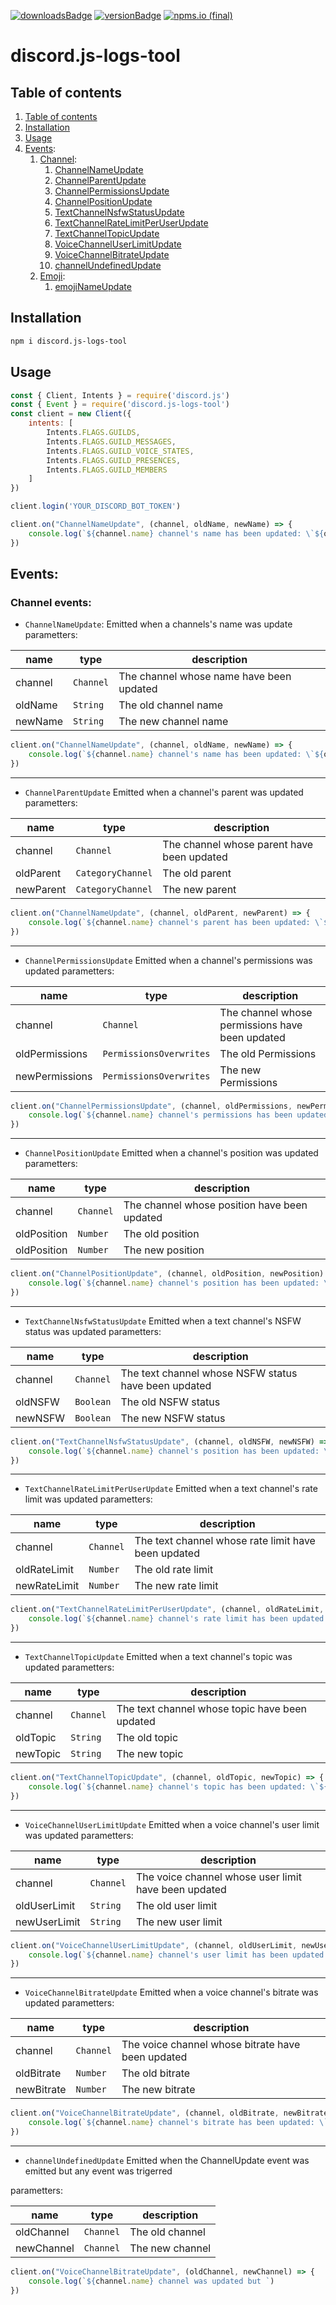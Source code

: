 [![downloadsBadge](https://img.shields.io/npm/dt/discord.js-logs-tool?style=for-the-badge)](https://npmjs.com/discord.js-logs-tool) [![versionBadge](https://img.shields.io/npm/v/discord.js-logs-tool?label=version&style=for-the-badge)](https://npmjs.com/discord.js-logs-tool) [![npms.io (final)](https://img.shields.io/npms-io/final-score/discord.js-logs-tool?label=npms%20version&style=for-the-badge)
](https://npmjs.com/discord.js-logs-tool)

# discord.js-logs-tool

## Table of contents
1. [Table of contents](#table-of-contents)
2. [Installation](#Installation)
3. [Usage](#Usage)
4. [Events](#Events):
	1. [Channel](#Channel):
		1. [ChannelNameUpdate](#ChannelNameUpdate)
		2. [ChannelParentUpdate](#ChannelParentUpdate)
		3. [ChannelPermissionsUpdate](#ChannelPermissionsUpdate)
		4. [ChannelPositionUpdate](#ChannelPositionUpdate)
		5. [TextChannelNsfwStatusUpdate](#TextChannelNsfwStatusUpdate)
		6. [TextChannelRateLimitPerUserUpdate](#TextChannelRateLimitPerUserUpdate)
		7. [TextChannelTopicUpdate](#TextChannelTopicUpdate)
		8. [VoiceChannelUserLimitUpdate](#VoiceChannelUserLimitUpdate)
		9. [VoiceChannelBitrateUpdate](#VoiceChannelBitrateUpdate)
		10. [channelUndefinedUpdate](#channelUndefinedUpdate)
    2. [Emoji](#emoji):
       1. [emojiNameUpdate](#emojiNameUpdate)  
## Installation
```bash
npm i discord.js-logs-tool
```
## Usage
```js
const { Client, Intents } = require('discord.js')
const { Event } = require('discord.js-logs-tool')
const client = new Client({
    intents: [
        Intents.FLAGS.GUILDS,
        Intents.FLAGS.GUILD_MESSAGES,
        Intents.FLAGS.GUILD_VOICE_STATES,
        Intents.FLAGS.GUILD_PRESENCES,
        Intents.FLAGS.GUILD_MEMBERS
    ]
})

client.login('YOUR_DISCORD_BOT_TOKEN')

client.on("ChannelNameUpdate", (channel, oldName, newName) => {
	console.log(`${channel.name} channel's name has been updated: \`${oldName}\` -> \`${newName}\``)
})
```
## Events:
### Channel events: <a name="channel"></a>
-	`ChannelNameUpdate`: Emitted when a channels's name was update
parametters:

| name    | type      | description                              |
| ------- | --------- | ---------------------------------------- |
| channel | `Channel` | The channel whose name have been updated |
| oldName | `String`  | The old channel name                     |
| newName | `String`  | The new channel name                     |

```js
client.on("ChannelNameUpdate", (channel, oldName, newName) => {
	console.log(`${channel.name} channel's name has been updated: \`${oldName}\` -> \`${newName}\``)
})
```
---
-	`ChannelParentUpdate` Emitted when a channel's parent was updated
parametters:

| name      | type              | description                                |
| --------- | ----------------- | ------------------------------------------ |
| channel   | `Channel`         | The channel whose parent have been updated |
| oldParent | `CategoryChannel` | The old parent                             |
| newParent | `CategoryChannel` | The new parent                             |

```js
client.on("ChannelNameUpdate", (channel, oldParent, newParent) => {
	console.log(`${channel.name} channel's parent has been updated: \`${oldParent.name}\` -> \`${newParent.name}\``)
})
```
---
-	`ChannelPermissionsUpdate` Emitted when a channel's permissions was updated
parametters:

| name           | type                    | description                                     |
| -------------- | ----------------------- | ----------------------------------------------- |
| channel        | `Channel`               | The channel whose permissions have been updated |
| oldPermissions | `PermissionsOverwrites` | The old Permissions                             |
| newPermissions | `PermissionsOverwrites` | The new Permissions                             |

```js
client.on("ChannelPermissionsUpdate", (channel, oldPermissions, newPermissions) => {
	console.log(`${channel.name} channel's permissions has been updated`)
})
```
---
-	`ChannelPositionUpdate` Emitted when a channel's position was updated
parametters:

| name        | type      | description                                  |
| ----------- | --------- | -------------------------------------------- |
| channel     | `Channel` | The channel whose position have been updated |
| oldPosition | `Number`  | The old position                             |
| oldPosition | `Number`  | The new position                             |

```js
client.on("ChannelPositionUpdate", (channel, oldPosition, newPosition) => {
	console.log(`${channel.name} channel's position has been updated: \`${oldPosition}\` -> \`${newPosition}\``)
})
```
---
-	`TextChannelNsfwStatusUpdate` Emitted when a text channel's NSFW status was updated
parametters:

| name    | type      | description                                          |
| ------- | --------- | ---------------------------------------------------- |
| channel | `Channel` | The text channel whose NSFW status have been updated |
| oldNSFW | `Boolean` | The old NSFW status                                  |
| newNSFW | `Boolean` | The new NSFW status                                  |

```js
client.on("TextChannelNsfwStatusUpdate", (channel, oldNSFW, newNSFW) => {
	console.log(`${channel.name} channel's position has been updated: \`${oldNSFW}\` -> \`${newNSFW}\``)
})
```
---
-	`TextChannelRateLimitPerUserUpdate` Emitted when a text channel's rate limit was updated
parametters:

| name         | type      | description                                         |
| ------------ | --------- | --------------------------------------------------- |
| channel      | `Channel` | The text channel whose rate limit have been updated |
| oldRateLimit | `Number`  | The old rate limit                                  |
| newRateLimit | `Number`  | The new rate limit                                  |

```js
client.on("TextChannelRateLimitPerUserUpdate", (channel, oldRateLimit, newRateLimit) => {
	console.log(`${channel.name} channel's rate limit has been updated: \`${oldRateLimit}\` -> \`${newRateLimit}\``)
})
```
---
-	`TextChannelTopicUpdate` Emitted when a text channel's topic was updated
parametters:

| name     | type      | description                                    |
| -------- | --------- | ---------------------------------------------- |
| channel  | `Channel` | The text channel whose topic have been updated |
| oldTopic | `String`  | The old topic                                  |
| newTopic | `String`  | The new topic                                  |

```js
client.on("TextChannelTopicUpdate", (channel, oldTopic, newTopic) => {
	console.log(`${channel.name} channel's topic has been updated: \`${oldTopic}\` -> \`${newTopic}\``)
})
```
---
-	`VoiceChannelUserLimitUpdate` Emitted when a voice channel's user limit was updated
parametters:

| name         | type      | description                                          |
| ------------ | --------- | ---------------------------------------------------- |
| channel      | `Channel` | The voice channel whose user limit have been updated |
| oldUserLimit | `String`  | The old user limit                                   |
| newUserLimit | `String`  | The new user limit                                   |

```js
client.on("VoiceChannelUserLimitUpdate", (channel, oldUserLimit, newUserLimit) => {
	console.log(`${channel.name} channel's user limit has been updated: \`${oldUserLimit}\` -> \`${newUserLimit}\``)
})
```
---
-	`VoiceChannelBitrateUpdate` Emitted when a voice channel's bitrate was updated
parametters:

| name       | type      | description                                       |
| ---------- | --------- | ------------------------------------------------- |
| channel    | `Channel` | The voice channel whose bitrate have been updated |
| oldBitrate | `Number`  | The old bitrate                                   |
| newBitrate | `Number`  | The new bitrate                                   |

```js
client.on("VoiceChannelBitrateUpdate", (channel, oldBitrate, newBitrate) => {
	console.log(`${channel.name} channel's bitrate has been updated: \`${oldBitrate}\` -> \`${newBitrate}\``)
})
```
---
-	`channelUndefinedUpdate` Emitted when the ChannelUpdate event was emitted but any event was trigerred

parametters:

| name       | type      | description     |
| ---------- | --------- | --------------- |
| oldChannel | `Channel` | The old channel |
| newChannel | `Channel` | The new channel |

```js
client.on("VoiceChannelBitrateUpdate", (oldChannel, newChannel) => {
	console.log(`${channel.name} channel was updated but `)
})
```



